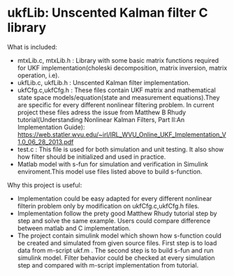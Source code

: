 # ukfLib: Unscented Kalman filter C library
What is included:
- mtxLib.c, mtxLib.h : Library with some basic matrix functions required for UKF implementation(choleski decomposition, matrix inversion, matrix operation, i.e).
- ukfLib.c, ukfLib.h : Unscented Kalman filter implementation.
- ukfCfg.c,ukfCfg.h : These files contain UKF matrix and mathematical state space models/equation(state and measurement equations).They are specific for every different nonlinear filtering problem. In current project these files adress the issue from Matthew B Rhudy tutorial(Understanding Nonlinear Kalman Filters, Part II:An Implementation Guide):
https://web.statler.wvu.edu/~irl/IRL_WVU_Online_UKF_Implementation_V1.0_06_28_2013.pdf
- test.c : This file is used for both simulation and unit testing. It also show how filter should be initialized and used in practice.
- Matlab model with s-fun for simulation and verification in Simulink enviroment.This model use files listed above to build s-function.

Why this project is useful:
- Implementation could be easy adapted for every different nonlinear filterin problem only by modification on
  ukfCfg.c,ukfCfg.h files.
- Implementation follow the prety good Matthew Rhudy tutorial step by step and solve the same example. Users could compare difference between matlab and C implementation.
- The project contain simulink model which shown how s-function could be created and simulated from given source files. First step is to load data from m-script ukf.m . The second step is to build s-fun and run simulink model. Filter behavior could be checked at every simulation step and compared with m-script implementation from tutorial. 
